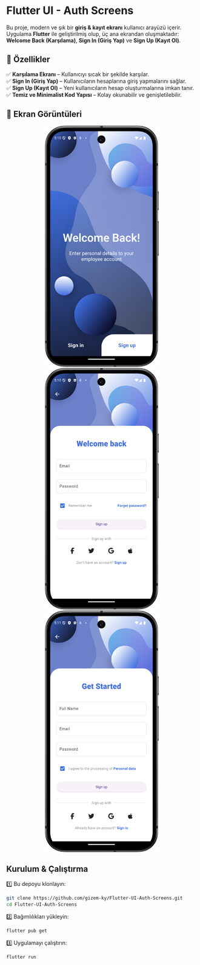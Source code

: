 #  Flutter UI - Auth Screens

Bu proje, modern ve şık bir **giriş & kayıt ekranı** kullanıcı arayüzü içerir. Uygulama **Flutter** ile geliştirilmiş olup, üç ana ekrandan oluşmaktadır: **Welcome Back (Karşılama)**, **Sign In (Giriş Yap)** ve **Sign Up (Kayıt Ol)**.

## 🌟 Özellikler

✅ **Karşılama Ekranı** – Kullanıcıyı sıcak bir şekilde karşılar.  
✅ **Sign In (Giriş Yap)** – Kullanıcıların hesaplarına giriş yapmalarını sağlar.  
✅ **Sign Up (Kayıt Ol)** – Yeni kullanıcıların hesap oluşturmalarına imkan tanır.                                                                                                        
✅ **Temiz ve Minimalist Kod Yapısı** – Kolay okunabilir ve genişletilebilir.

## 📸 Ekran Görüntüleri

<p align="center">
  <img src="./screenshots/welcome.png" alt="Welcome Back" width="300">
  <img src="./screenshots/signin.png" alt="Sign In" width="300">
  <img src="./screenshots/signup.png" alt="Sign Up" width="300">
</p>

##  Kurulum & Çalıştırma

1️⃣ Bu depoyu klonlayın:  
   ```bash
   git clone https://github.com/gizem-ky/Flutter-UI-Auth-Screens.git
   cd Flutter-UI-Auth-Screens
   ```
2️⃣ Bağımlılıkları yükleyin:  
   ```bash
   flutter pub get
   ```
3️⃣ Uygulamayı çalıştırın:  
   ```bash
   flutter run
   ```
